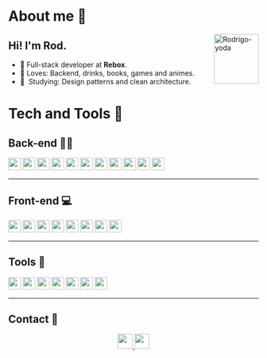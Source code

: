 <p align="center">

# About me 📑

<a href="https://github.com/raugusto96"><img src="https://media.giphy.com/media/KGfHHJgI6iVVeEZFHV/giphy.gif" width="90" height="100" alt="Rodrigo-yoda" align="right"></a>

## Hi! I'm Rod.


- 🌱&nbsp;Full-stack developer at **Rebox**.
- 💙&nbsp;Loves: Backend, drinks, books, games and animes.
- 📓&nbsp; Studying: Design patterns and clean architecture.

</p>

# Tech and Tools 💾
## Back-end 👨‍💻
<p>
    <img src="https://img.shields.io/badge/Node-339933?logo=node.js&logoColor=ffffff" height="25">
    <img height="25" src="https://img.shields.io/badge/Press-212121?logo=express&logoColor=ffffff">
     <img height="25" src="https://img.shields.io/badge/Typescript-3178C6?logo=typescript&logoColor=ffffff">
    <img height="25" src="https://img.shields.io/badge/Java-C01818?logo=coffeescript&logoColor=ffffff">
    <img height="25" src="https://img.shields.io/badge/Jest-950000?logo=jest&logoColor=ffffff">
    <img height="25" src="https://img.shields.io/badge/Axios-5a29e4?logo=axios&logoColor=ffffff">
    <img height="25" src="https://img.shields.io/badge/Mysql-4479A1?logo=mysql&logoColor=ffffff">
    <img height="25" src="https://img.shields.io/badge/MongoDB-47A248?logo=mongoDB&logoColor=ffffff">
    <img height="25" src="https://img.shields.io/badge/Chai-A30701?logo=Chai&logoColor=ffffff">
    <img height="25" src="https://img.shields.io/badge/Mocha-8D6748?logo=Mocha&logoColor=ffffff">
    <img height="25" src="https://img.shields.io/badge/JWT-000?logo=json-web-tokens&logoColor=ffffff">
</p>

---
## Front-end 💻
<p>
    <img height="25" src="https://img.shields.io/badge/HTML-E34F26?logo=html5&logoColor=ffffff">
     <img height="25" src="https://img.shields.io/badge/CSS-1572B6?logo=css3&logoColor=ffffff">
    <img height="25" src="https://img.shields.io/badge/Sass-CC6699?logo=sass&logoColor=ffffff">
    <img src="https://img.shields.io/badge/React-005CA0?logo=react&logoColor=ffffff" height="25">
    <img height="25" src="https://img.shields.io/badge/Styled Compents-DB7093?logo=styled-components&logoColor=ffffff">
    <img height="25" src="https://img.shields.io/badge/Javascript-ccbf02?logo=javascript&logoColor=ffffff">
    <img height="25" src="https://img.shields.io/badge/Redux-764ABC?logo=redux&logoColor=ffffff">
    <img height="25" src="https://img.shields.io/badge/RTL-E33332?logo=testing-library&logoColor=ffffff">
</p>

---
## Tools 🧰
<p>
    <img src="https://img.shields.io/badge/Slack-5C2D91?logo=slack&logoColor=ffffff" height="25">
    <img height="25" src="https://img.shields.io/badge/Zoom-2D8CFF?logo=zoom&logoColor=ffffff">
     <img height="25" src="https://img.shields.io/badge/Docker-2496ED?logo=docker&logoColor=ffffff">
    <img height="25" src="https://img.shields.io/badge/VPS-0080FF?logo=digitalocean&logoColor=ffffff">
    <img height="25" src="https://img.shields.io/badge/Git-F05032?logo=git&logoColor=ffffff">
    <img height="25" src="https://img.shields.io/badge/Vscode-007ACC?logo=visual-studio-code&logoColor=ffffff">
    <img height="25" src="https://img.shields.io/badge/Insomnia-512BD4?logo=insomnia&logoColor=ffffff">
</p>

---

## Contact 📱

<p align="center">
    <a href="mailto:rodrigoaugusto96@outlook.com">
        <img src="https://img.shields.io/badge/Mail-FF0000?logo=gmail&logoColor=ffffff;link=mailto:rodrigoaugusto96@outlook.com" height="30">
    </a>
    <a href="https://www.linkedin.com/in/roh-augusto96/">
        <img src="https://img.shields.io/badge/Linkedin-0094F5?logo=linkedin&logoColor=ffffff" height="30">
    </a>
</p>

<p align="center"> 
